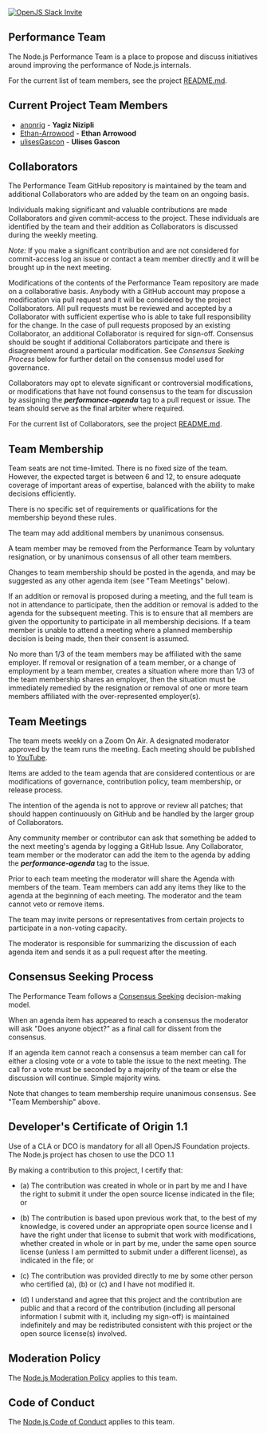 [![OpenJS Slack Invite](https://img.shields.io/badge/join%20slack%20on-nodejs--core--performance-green.svg)](https://slack-invite.openjsf.org/)

## Performance Team

The Node.js Performance Team is a place to propose and discuss initiatives
around improving the performance of Node.js internals.

For the current list of team members, see the project
[README.md](./README.md#current-project-team-members).

## Current Project Team Members

* [anonrig](https://github.com/anonrig) - **Yagiz Nizipli**
* [Ethan-Arrowood](https://github.com/Ethan-Arrowood) - **Ethan Arrowood**
* [ulisesGascon](https://github.com/ulisesGascon) - **Ulises Gascon**


## Collaborators

The Performance Team GitHub repository is
maintained by the team and additional Collaborators who are added by the
team on an ongoing basis.

Individuals making significant and valuable contributions are made
Collaborators and given commit-access to the project. These
individuals are identified by the team and their addition as
Collaborators is discussed during the weekly meeting.

_Note:_ If you make a significant contribution and are not considered
for commit-access log an issue or contact a team member directly and it
will be brought up in the next meeting.

Modifications of the contents of the Performance Team repository are made on
a collaborative basis. Anybody with a GitHub account may propose a
modification via pull request and it will be considered by the project
Collaborators. All pull requests must be reviewed and accepted by a
Collaborator with sufficient expertise who is able to take full
responsibility for the change. In the case of pull requests proposed
by an existing Collaborator, an additional Collaborator is required
for sign-off. Consensus should be sought if additional Collaborators
participate and there is disagreement around a particular
modification. See _Consensus Seeking Process_ below for further detail
on the consensus model used for governance.

Collaborators may opt to elevate significant or controversial
modifications, or modifications that have not found consensus to the
team for discussion by assigning the ***performance-agenda*** tag to a pull
request or issue. The team should serve as the final arbiter where
required.

For the current list of Collaborators, see the project
[README.md](./README.md#current-project-team-members).

## Team Membership

Team seats are not time-limited.  There is no fixed size of the team.
However, the expected target is between 6 and 12, to ensure adequate
coverage of important areas of expertise, balanced with the ability to
make decisions efficiently.

There is no specific set of requirements or qualifications for the
membership beyond these rules.

The team may add additional members by unanimous consensus.

A team member may be removed from the Performance Team by voluntary 
resignation, or by unanimous consensus of all other team members.

Changes to team membership should be posted in the agenda, and may be
suggested as any other agenda item (see "Team Meetings" below).

If an addition or removal is proposed during a meeting, and the full
team is not in attendance to participate, then the addition or removal
is added to the agenda for the subsequent meeting.  This is to ensure
that all members are given the opportunity to participate in all
membership decisions.  If a team member is unable to attend a meeting
where a planned membership decision is being made, then their consent
is assumed.

No more than 1/3 of the team members may be affiliated with the same
employer.  If removal or resignation of a team member, or a change of
employment by a team member, creates a situation where more than 1/3 of
the team membership shares an employer, then the situation must be
immediately remedied by the resignation or removal of one or more team
members affiliated with the over-represented employer(s).

## Team Meetings

The team meets weekly on a Zoom On Air. A designated moderator
approved by the team runs the meeting. Each meeting should be
published to [YouTube](https://www.youtube.com/c/nodejs-foundation/streams).

Items are added to the team agenda that are considered contentious or
are modifications of governance, contribution policy, team membership,
or release process.

The intention of the agenda is not to approve or review all patches;
that should happen continuously on GitHub and be handled by the larger
group of Collaborators.

Any community member or contributor can ask that something be added to
the next meeting's agenda by logging a GitHub Issue. Any Collaborator,
team member or the moderator can add the item to the agenda by adding
the ***performance-agenda*** tag to the issue.

Prior to each team meeting the moderator will share the Agenda with
members of the team. Team members can add any items they like to the
agenda at the beginning of each meeting. The moderator and the team
cannot veto or remove items.

The team may invite persons or representatives from certain projects to
participate in a non-voting capacity.

The moderator is responsible for summarizing the discussion of each
agenda item and sends it as a pull request after the meeting.

## Consensus Seeking Process

The Performance Team follows a [Consensus Seeking][] decision-making model.

When an agenda item has appeared to reach a consensus the moderator
will ask "Does anyone object?" as a final call for dissent from the
consensus.

If an agenda item cannot reach a consensus a team member can call for
either a closing vote or a vote to table the issue to the next
meeting. The call for a vote must be seconded by a majority of the team
or else the discussion will continue. Simple majority wins.

Note that changes to team membership require unanimous consensus.  See
"Team Membership" above.

<a id="developers-certificate-of-origin"></a>
## Developer's Certificate of Origin 1.1

Use of a CLA or DCO is mandatory for all all OpenJS Foundation projects. The Node.js project has chosen to use the DCO 1.1

By making a contribution to this project, I certify that:

* (a) The contribution was created in whole or in part by me and I
  have the right to submit it under the open source license
  indicated in the file; or

* (b) The contribution is based upon previous work that, to the best
  of my knowledge, is covered under an appropriate open source
  license and I have the right under that license to submit that
  work with modifications, whether created in whole or in part
  by me, under the same open source license (unless I am
  permitted to submit under a different license), as indicated
  in the file; or

* (c) The contribution was provided directly to me by some other
  person who certified (a), (b) or (c) and I have not modified
  it.

* (d) I understand and agree that this project and the contribution
  are public and that a record of the contribution (including all
  personal information I submit with it, including my sign-off) is
  maintained indefinitely and may be redistributed consistent with
  this project or the open source license(s) involved.

## Moderation Policy

The [Node.js Moderation Policy][] applies to this team.

## Code of Conduct

The [Node.js Code of Conduct][] applies to this team.

[Node.js Code of Conduct]: https://github.com/nodejs/TSC/blob/master/CODE_OF_CONDUCT.md
[Node.js Moderation Policy]: https://github.com/nodejs/TSC/blob/master/Moderation-Policy.md
[Consensus Seeking]: https://en.wikipedia.org/wiki/Consensus-seeking_decision-making
